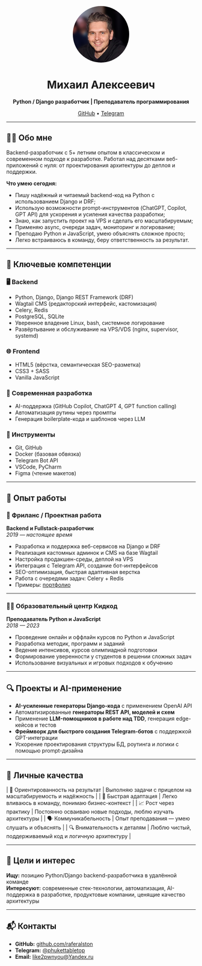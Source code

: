<!-- Фото-карточка -->
<p align="center">
  <img src="personal_photo.jpg" width="150" alt="Михаил Алексеевич — Python-разработчик" style="border-radius: 50%">
</p>

<h1 align="center">Михаил Алексеевич</h1>

<p align="center">
  <b>Python / Django разработчик | Преподаватель программирования</b>  
</p>

<p align="center">
  <a href="https://github.com/raferalston">GitHub</a> • 
  <a href="https://t.me/phukettabletop">Telegram</a>  
</p>

---

## 🧑‍💻 Обо мне

Backend-разработчик с 5+ летним опытом в классическом и современном подходе к разработке. Работал над десятками веб-приложений с нуля: от проектирования архитектуры до деплоя и поддержки. 

**Что умею сегодня:**
- Пишу надёжный и читаемый backend-код на Python с использованием Django и DRF;
- Использую возможности prompt-инструментов (ChatGPT, Copilot, GPT API) для ускорения и усиления качества разработки;
- Знаю, как запустить проект на VPS и сделать его масштабируемым;
- Применяю async, очереди задач, мониторинг и логирование;
- Преподаю Python и JavaScript, умею объяснять сложное просто;
- Легко встраиваюсь в команду, беру ответственность за результат.

---

## 📌 Ключевые компетенции

### 🖥 Backend
- Python, Django, Django REST Framework (DRF)
- Wagtail CMS (редакторский интерфейс, кастомизация)
- Celery, Redis
- PostgreSQL, SQLite
- Уверенное владение Linux, bash, системное логирование
- Развёртывание и обслуживание на VPS/VDS (nginx, supervisor, systemd)

### 🌐 Frontend
- HTML5 (вёрстка, семантическая SEO-разметка)
- CSS3 + SASS
- Vanilla JavaScript

### 🤖 Современная разработка
- AI-поддержка (GitHub Copilot, ChatGPT 4, GPT function calling)
- Автоматизация рутины через промпты
- Генерация boilerplate-кода и шаблонов через LLM

### 🔧 Инструменты
- Git, GitHub
- Docker (базовая обвязка)
- Telegram Bot API
- VSCode, PyCharm
- Figma (чтение макетов)

---

## 💼 Опыт работы

### 🎯 Фриланс / Проектная работа  
**Backend и Fullstack-разработчик**  
*2019 — настоящее время*  

- Разработка и поддержка веб-сервисов на Django и DRF  
- Реализация кастомных админок и CMS на базе Wagtail  
- Настройка продакшен-среды, деплой на VPS  
- Интеграция с Telegram API, создание бот-интерфейсов  
- SEO-оптимизация, быстрая адаптивная верстка  
- Работа с очередями задач: Celery + Redis  
- Примеры: [портфолио](https://github.com/raferalston/portfolio)

---

### 👨‍🏫 Образовательный центр **Кидкод**  
**Преподаватель Python и JavaScript**  
*2018 — 2023*  

- Проведение онлайн и оффлайн курсов по Python и JavaScript  
- Разработка методик, программ и заданий  
- Ведение интенсивов, курсов олимпиадной подготовки  
- Формирование уверенности у студентов в решении сложных задач  
- Использование визуальных и игровых подходов к обучению

---

## 🔍 Проекты и AI-применение

- **AI-усиленные генераторы Django-кода** с применением OpenAI API  
- Автоматизированные **генераторы REST API, моделей и схем**  
- Применение **LLM-помощников в работе над TDD**, генерация edge-кейсов и тестов  
- **Фреймворк для быстрого создания Telegram-ботов** с поддержкой GPT-интеграции  
- Ускорение проектирования структуры БД, роутинга и логики с помощью prompt-дизайна

---

## 🧠 Личные качества

| 🎯 Ориентированность на результат | Выполняю задачи с прицелом на масштабируемость и надёжность |
| 🧩 Быстрая адаптация   | Легко вливаюсь в команду, понимаю бизнес-контекст |
| 📈 Рост через практику | Постоянно осваиваю новые подходы, люблю изучать архитектуры |
| 🗣 Коммуникабельность | Опыт преподавания — умею слушать и объяснять |
| 🔍 Внимательность к деталям | Люблю чистый, поддерживаемый код и логичную архитектуру |

---

## 🚀 Цели и интерес

**Ищу:** позицию Python/Django backend-разработчика в удалённой команде  
**Интересуют:** современные стек-технологии, автоматизация, AI-поддержка в разработке, продуктовые компании, ценящие качество архитектуры

---

## 📬 Контакты

- **GitHub:** [github.com/raferalston](https://github.com/raferalston)  
- **Telegram:** [@phukettabletop](https://t.me/phukettabletop)  
- **Email:** like2pwnyou@Yandex.ru
